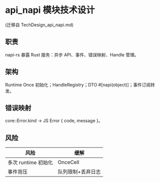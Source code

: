 # api_napi 模块技术设计
(迁移自 TechDesign_api_napi.md)

## 职责
napi-rs 暴露 Rust 服务：异步 API、事件、错误映射、Handle 管理。

## 架构
Runtime Once 初始化；HandleRegistry；DTO #[napi(object)]；事件订阅转发。

## 错误映射
core::Error.kind -> JS Error { code, message }。

## 风险
| 风险 | 缓解 |
|------|------|
| 多次 runtime 初始化 | OnceCell |
| 事件背压 | 队列限制+丢弃日志 |

